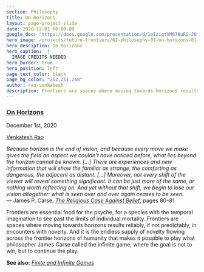```yaml
---
section: Philosophy
title: On Horizons
layout: page-project-slide
date: 2020-12-01 00:00:00
google_doc: "https://docs.google.com/presentation/d/1oIziqtVM878uRG-JOfrQNvGFsQWKP_S_W8cLkhQlXvA/edit#slide=id.ga87d80f4b3_0_0"
hero_image: /projects/future-frontiers/01-philosophy-01-on-horizons-01.jpg
hero_desciption: On Horizons
hero_caption:  |
  IMAGE CREDITS NEEDED
hero_border: true
hero_position: left
page_text_color: black
page_bg_color: "252,251,248"
author: rao-venkatesh
description: Frontiers are spaces where moving towards horizons results reliably, if not predictably, in encounters with novelty.
---
```

<h3 class="slide-deck-visible-anchor"><a href="#projects-future-frontiers-01-philosophy-01-on-horizons-01">On Horizons</a></h3>
<time class="db small ttu tracked-tight">December 1st, 2020</time>
<p class="project-page-author mt1 small ttu tracked-tight"><a href="/members/rao-venkatesh">Venkatesh&nbsp;Rao</a></p>

_Because horizon is the end of vision, and because every move we make gives the field an aspect we couldn’t have noticed before, what lies beyond the horizon cannot be known. […] There are experiences and new information that will show the familiar as strange, the comforting as dangerous, the adjacent as distant. […] Moreover, not every shift of the viewer will reveal something significant. It can be just more of the same, or nothing worth reflecting on. And yet without that shift, we begin to lose our vision altogether: what is seen over and over again ceases to be seen._  
— James P. Carse, [_The Religious Case Against Belief_](https://openlibrary.org/books/OL12433661M/The_Religious_Case_Against_Belief), pages 80–81

Frontiers are essential food for the psyche, for a species with the temporal imagination to see past the limits of individual mortality. Frontiers are spaces where moving towards horizons results reliably, if not predictably, in encounters with novelty. And it is the endless supply of novelty flowing across the frontier horizons of humanity that makes it possible to play what philosopher James Carse called the infinite game, where the goal is not to win, but to continue the play.

**See also:** [_Finite and Infinite Games_](https://openlibrary.org/works/OL2669550W/Finite_and_infinite_games)
